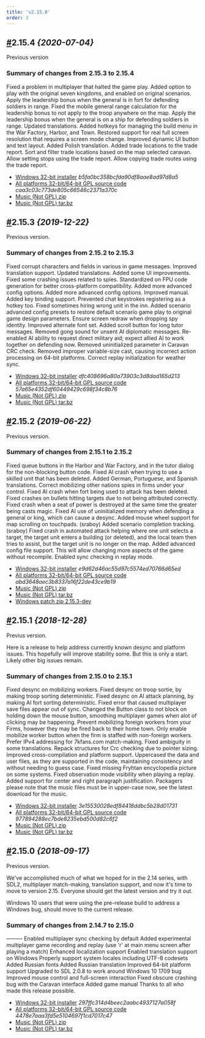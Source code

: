 ```yaml
---
title: 'v2.15.0'
order: 3
---
```

## [#](download/#v2-15-4)2.15.4 _{2020-07-04}_
Previous version

### Summary of changes from 2.15.3 to 2.15.4

Fixed a problem in multiplayer that halted the game play.
Added option to play with the original seven kingdoms, and enabled on original scenarios.
Apply the leadership bonus when the general is in fort for defending soldiers in range.
Fixed the mobile general range calculation for the leadership bonus to not apply to the troop anywhere on the map.
Apply the leadership bonus when the general is on a ship for defending soldiers in range.
Updated translations.
Added hotkeys for managing the build menu in the War Factory, Harbor, and Town.
Restored support for real full screen resolution that requires a screen mode change.
Improved dynamic UI button and text layout.
Added Polish translation.
Added trade locations to the trade report.
Sort and filter trade locations based on the map selected caravan.
Allow setting stops using the trade report.
Allow copying trade routes using the trade report.

- [Windows 32-bit installer](https://github.com/the3dfxdude/7kaa/releases/download/v2.15.4/7kaa-install-win32-2.15.4.exe) _b5fa0bc358bcfda90df8aae8ad97d8a5_
- [All platforms 32-bit/64-bit GPL source code](https://github.com/the3dfxdude/7kaa/releases/download/v2.15.4/7kaa-2.15.4.tar.xz) _caa3c03c773de805c66546c2371a370c_
- [Music (Not GPL) zip](https://www.7kfans.com/downloads/7kaa-music-2.15.zip)
- [Music (Not GPL) tar.bz](https://www.7kfans.com/downloads/7kaa-music-2.15.tar.bz2)



## [#](download/#v2-15-3)2.15.3 _{2019-12-22}_
Previous version.

### Summary of changes from 2.15.2 to 2.15.3

Fixed corrupt characters and fields in various in game messages.
Improved translation support.
Updated translations.
Added some UI improvements.
Fixed some crashing issues related to spies.
Standardized on FPU code generation for better cross-platform compatibility.
Added more advanced config options.
Added more advanced config options.
Improved manual.
Added key binding support.
Prevented chat keystrokes registering as a hotkey too.
Fixed sometimes hiring wrong unit in the inn.
Added scenario advanced config presets to restore default scenario game play to original game design parameters.
Ensure screen redraw when dropping spy identity.
Improved alternate font set.
Added scroll button for long tutor messages.
Removed gong sound for unsent AI diplomatic messages.
Re-enabled AI ability to request direct military aid; expect allied AI to work together on defending now.
Removed uninitialized parameter in Caravan CRC check.
Removed improper variable-size cast, causing incorrect action processing on 64-bit platforms.
Correct replay initialization for weather sync.

- [Windows 32-bit installer](https://github.com/the3dfxdude/7kaa/releases/download/v2.15.3/7kaa-install-win32-2.15.3.exe) _dfc408696a80a73903c3d8dad165d213_
- [All platforms 32-bit/64-bit GPL source code](https://github.com/the3dfxdude/7kaa/releases/download/v2.15.4p1/7kaa-2.15.4p1.tar.xz) _57a65e4352df60449429c698f34c8b76_
- [Music (Not GPL) zip](https://github.com/the3dfxdude/7kaa/releases/download/v2.15.3/7kaa-2.15.3.tar.xz)
- [Music (Not GPL) tar.bz](https://www.7kfans.com/downloads/7kaa-music-2.15.tar.bz2)


## [#](download/#v2-15-2)2.15.2 _{2019-06-22}_
Previous version.

### Summary of changes from 2.15.1 to 2.15.2

Fixed queue buttons in the Harbor and War Factory, and in the tutor dialog for the non-blocking button code.
Fixed AI crash when trying to use a skilled unit that has been deleted.
Added German, Portuguese, and Spanish translations.
Correct mobilizing other nations spies in firms under your control.
Fixed AI crash when fort being used to attack has been deleted.
Fixed crashes on bullets hitting targets due to not being attributed correctly.
Fixed crash when a seat of power is destroyed at the same time the greater being casts magic.
Fixed AI use of uninitialized memory when defending a general or king, which can cause a desync.
Added mouse wheel support for map scrolling on touchpads. (sraboy)
Added scenario completion tracking. (sraboy)
Fixed crash in automated attack helping where one unit selects a target, the target unit enters a building (or deleted), and the local team then tries to assist, but the target unit is no longer on the map.
Added advanced config file support. This will allow changing more aspects of the game without recompile.
Enabled sync checking in replay mode.

- [Windows 32-bit installer](https://github.com/the3dfxdude/7kaa/releases/download/v2.15.2/7kaa-install-win32-2.15.2.exe) _e9d62d46ac55d97c5574ed70766d65ed_
- [All platforms 32-bit/64-bit GPL source code](https://github.com/the3dfxdude/7kaa/releases/download/v2.15.2/7kaa-2.15.2.tar.xz) _abd3648aec3b8337a16f22de43ce9b19_
- [Music (Not GPL) zip](https://www.7kfans.com/downloads/7kaa-music-2.15.zip)
- [Music (Not GPL) tar.bz](https://www.7kfans.com/downloads/7kaa-music-2.15.tar.bz2)
- [Windows patch zip 2.15.3-dev](https://www.7kfans.com/downloads/7kaa-patch-2.15.3-dev-00c6ac9.zip) 


## [#](download/#v2-15-1)2.15.1 _{2018-12-28}_
Previus version.

Here is a release to help address currently known desync and platform issues. This hopefully will improve stability some. But this is only a start. Likely other big issues remain.

### Summary of changes from 2.15.0 to 2.15.1

Fixed desync on mobilizing workers.
Fixed desync on troop sortie, by making troop sorting deterministic.
Fixed desync on AI attack planning, by making AI fort sorting deterministic.
Fixed error that caused multiplayer save files appear out of sync.
Changed the Button class to not block on holding down the mouse button,
smoothing multiplayer games when alot of clicking may be happening.
Prevent mobilizing foreign workers from your Firms, however they may be
fired back to their home town.
Only enable mobilize worker button when the firm is staffed with non-foreign
workers.
Prefer IPv4 addressing for 7kfans.com match-making.
Fixed ambiguity in some translations.
Repack structures for Crc checking due to pointer sizing.
Improved cross-compilation and platform support.
Uppercased the data and user files, as they are supported in the code,
maintaining consistency and without needing to guess case.
Fixed missing Fryhtan encyclopedia picture on some systems.
Fixed observation mode visibility when playing a replay.
Added support for center and right paragraph justification.
Packagers please note that the music files must be in upper-case now, see
the latest download for the music.

- [Windows 32-bit installer](https://github.com/the3dfxdude/7kaa/releases/download/v2.15.1/7kaa-install-win32-2.15.1.exe) _3e15530028edf84418ddbc5b28d01731_
- [All platforms 32-bit/64-bit GPL source code](https://github.com/the3dfxdude/7kaa/releases/download/v2.15.1/7kaa-2.15.1.tar.xz) _977894288ec7bde8235ebd500d82c6f2_
- [Music (Not GPL) zip](https://www.7kfans.com/downloads/7kaa-music-2.15.zip)
- [Music (Not GPL) tar.bz](https://www.7kfans.com/downloads/7kaa-music-2.15.tar.bz2)


## [#](download/#v2-15-0)2.15.0 _{2018-09-17}_
Previous version.

We've accomplished much of what we hoped for in the 2.14 series, with SDL2, multiplayer match-making, translation support, and now it's time to move to version 2.15. Everyone should get the latest version and try it out.

Windows 10 users that were using the pre-release build to address a Windows bug, should move to the current release.

### Summary of changes from 2.14.7 to 2.15.0
———
Enabled multiplayer sync checking by default
Added experimental multiplayer game recording and replay (use 'r' at main
menu screen after playing a match)
Enhanced localization support
Enabled translation support on Windows
Properly support system locales including UTF-8 codesets
Added Russian fonts
Added Russian translation
Improved 64-bit platform support
Upgraded to SDL 2.0.8 to work around Windows 10 1709 bug
Improved mouse control and full-screen interaction
Fixed obscure crashing bug with the Caravan interface
Added game manual
Thanks to all who made this release possible.

- [Windows 32-bit installer](https://github.com/the3dfxdude/7kaa/releases/download/v2.15.0/7kaa-install-win32-2.15.0.exe) _297ffc314d4beec2aabc4937127a058f_
- [All platforms 32-bit/64-bit GPL source code](https://github.com/the3dfxdude/7kaa/releases/download/v2.15.0/7kaa-2.15.0.tar.xz) _4478e7aaa3fd5e5104697f1cd7017c47_
- [Music (Not GPL) zip](https://www.7kfans.com/downloads/7kaa-music-2.15.zip)
- [Music (Not GPL) tar.bz](https://www.7kfans.com/downloads/7kaa-music-2.15.tar.bz2)



